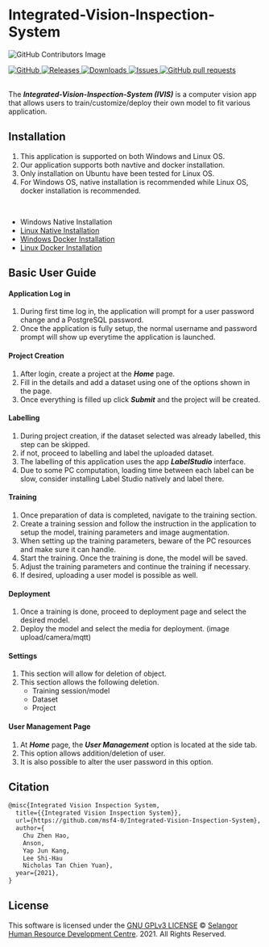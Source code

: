 # Integrated-Vision-Inspection-System

![GitHub Contributors Image](https://contrib.rocks/image?repo=msf4-0/Integrated-Vision-Inspection-System-IVIS)

<a href="https://github.com/msf4-0/Integrated-Vision-Inspection-System/blob/master/LICENSE">
    <img alt="GitHub" src="https://img.shields.io/github/license/msf4-0/Integrated-Vision-Inspection-System.svg?color=blue">
</a>
<a href="https://github.com/msf4-0/Integrated-Vision-Inspection-System/releases">
    <img alt="Releases" src="https://img.shields.io/github/release/msf4-0/Integrated-Vision-Inspection-System?color=success" />
</a>
<a href="https://github.com/msf4-0/Integrated-Vision-Inspection-System/releases">
    <img alt="Downloads" src="https://img.shields.io/github/downloads/msf4-0/Integrated-Vision-Inspection-System/total.svg?color=success" />
</a>
<a href="https://github.com/msf4-0/Integrated-Vision-Inspection-System/issues">
      <img alt="Issues" src="https://img.shields.io/github/issues/msf4-0/Integrated-Vision-Inspection-System?color=blue" />
</a>
<a href="https://github.com/msf4-0/Integrated-Vision-Inspection-System/pulls">
    <img alt="GitHub pull requests" src="https://img.shields.io/github/issues-pr/msf4-0/Integrated-Vision-Inspection-System?color=blue" />
</a>
<br><br>

The ***Integrated-Vision-Inspection-System (IVIS)*** is a computer vision app that allows users to train/customize/deploy their own model to fit various application.

## Installation
1. This application is supported on both Windows and Linux OS. 
2. Our application supports both navtive and docker installation. 
3. Only installation on Ubuntu have been tested for Linux OS.
4. For Windows OS, native installation is recommended while Linux OS, docker installation is recommended. 

<br>

- Windows Native Installation 
- [Linux Native Installation](https://drive.google.com/file/d/1yQ6-m-M2gojxkpE12kfANiVTZxOPmL2W/view?usp=sharing)
- [Windows Docker Installation](https://drive.google.com/file/d/1PhfnLkhXKd5nSJgcsEkZOhHVteVk4pGT/view?usp=sharing)
- [Linux Docker Installation](https://drive.google.com/file/d/16XJfvQe3Gt7KOJj6MVsF_mX4v2twartm/view?usp=sharing)

## Basic User Guide
#### Application Log in
1. During first time log in, the application will prompt for a user password change and a PostgreSQL password.
2. Once the application is fully setup, the normal username and password prompt will show up everytime the application is launched. 

#### Project Creation
 1. After login, create a project at the ***Home*** page.
 2. Fill in the details and add a dataset using one of the options shown in the page.
 3. Once everything is filled up click ***Submit*** and the project will be created.

#### Labelling
 1. During project creation, if the dataset selected was already labelled, this step can be skipped.
 2. if not, proceed to labelling and label the uploaded dataset.
 3. The labelling of this application uses the app ***LabelStudio*** interface.
 4. Due to some PC computation, loading time between each label can be slow, consider installing Label Studio natively and label there.

#### Training 
 1. Once preparation of data is completed, navigate to the training section.
 2. Create a training session and follow the instruction in the application to setup the model, training parameters and image augmentation.
 3. When setting up the training parameters, beware of the PC resources and make sure it can handle.
 4. Start the training. Once the training is done, the model will be saved.
 5. Adjust the training parameters and continue the training if necessary.
 6. If desired, uploading a user model is possible as well.

#### Deployment 
 1. Once a training is done, proceed to deployment page and select the desired model.
 2. Deploy the model and select the media for deployment. (image upload/camera/mqtt) 

#### Settings
 1. This section will allow for deletion of object.
 2. This section allows the following deletion.
    - Training session/model
    - Dataset
    - Project

#### User Management Page
 1. At ***Home*** page, the ***User Management*** option is located at the side tab.
 2. This option allows addition/deletion of user.
 3. It is also possible to alter the user password in this option.

## Citation
```tex
@misc{Integrated Vision Inspection System,
  title={{Integrated Vision Inspection System}},
  url={https://github.com/msf4-0/Integrated-Vision-Inspection-System},
  author={
    Chu Zhen Hao,
    Anson,
    Yap Jun Kang,
    Lee Shi-Hau
    Nicholas Tan Chien Yuan},
  year={2021},
}
```
 
## License

This software is licensed under the [GNU GPLv3 LICENSE](/LICENSE) © [Selangor Human Resource Development Centre](http://www.shrdc.org.my/). 2021.  All Rights Reserved.
